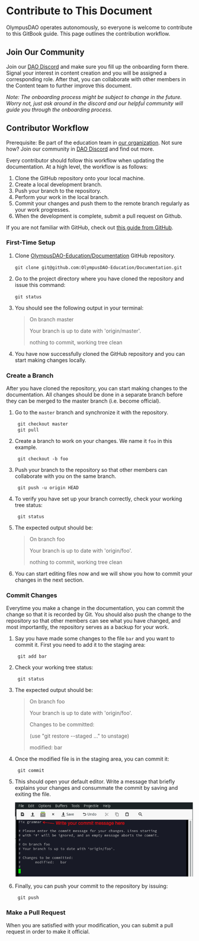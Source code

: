 # Contribute to This Document

OlympusDAO operates autonomously, so everyone is welcome to contribute to this GitBook guide. This page outlines the contribution workflow.

## Join Our Community

Join our [DAO Discord](https://discord.gg/42xFV68uEf) and make sure you fill up the onboarding form there. Signal your interest in content creation and you will be assigned a corresponding role. After that, you can collaborate with other members in the Content team to further improve this document.

*Note: The onboarding process might be subject to change in the future. Worry not, just ask around in the discord and our helpful community will guide you through the onboarding process.*

## Contributor Workflow

Prerequisite: Be part of the education team in [our organization](https://github.com/OlympusDAO-Education). Not sure how? Join our community in [DAO Discord](https://discord.gg/42xFV68uEf) and find out more.

Every contributor should follow this workflow when updating the documentation. At a high level, the workflow is as follows:

1. Clone the GitHub repository onto your local machine.
2. Create a local development branch.
3. Push your branch to the repository.
4. Perform your work in the local branch.
5. Commit your changes and push them to the remote branch regularly as your work progresses.
6. When the development is complete, submit a pull request on Github.

If you are not familiar with GitHub, check out [this guide from GitHub](https://guides.github.com/activities/hello-world/).

### First-Time Setup

1. Clone [OlympusDAO-Education/Documentation](https://github.com/OlympusDAO-Education/Documentation) GitHub repository.

    `git clone git@github.com:OlympusDAO-Education/Documentation.git`

2. Go to the project directory where you have cloned the repository and issue this command:

    `git status`

3. You should see the following output in your terminal:

    > On branch master
    >
    > Your branch is up to date with 'origin/master'.
    >
    > nothing to commit, working tree clean

4. You have now successfully cloned the GitHub repository and you can start making changes locally.

### Create a Branch

After you have cloned the repository, you can start making changes to the documentation. All changes should be done in a separate branch before they can be merged to the master branch (i.e. become official).

1. Go to the `master` branch and synchronize it with the repository.

        git checkout master
        git pull

2. Create a branch to work on your changes. We name it `foo` in this example.

        git checkout -b foo

3. Push your branch to the repository so that other members can collaborate with you on the same branch.

        git push -u origin HEAD

4. To verify you have set up your branch correctly, check your working tree status:

        git status

5. The expected output should be:

    > On branch foo
    >
    > Your branch is up to date with 'origin/foo'.
    >
    > nothing to commit, working tree clean

6. You can start editing files now and we will show you how to commit your changes in the next section.

### Commit Changes

Everytime you make a change in the documentation, you can commit the change so that it is recorded by Git. You should also push the change to the repository so that other members can see what you have changed, and most importantly, the repository serves as a backup for your work.

1. Say you have made some changes to the file `bar` and you want to commit it. First you need to add it to the staging area:

        git add bar

2. Check your working tree status:

        git status

3. The expected output should be:

    > On branch foo
    >
    > Your branch is up to date with 'origin/foo'.
    >
    > Changes to be committed:
    >
    > (use "git restore --staged <file>..." to unstage)
    >
    > modified: bar

4. Once the modified file is in the staging area, you can commit it:

        git commit

5. This should open your default editor. Write a message that briefly explains your changes and consummate the commit by saving and exiting the file.

    ![Your default editor will be opened when you make a commit](.gitbook/assets/contribute/commit_message.png)

6. Finally, you can push your commit to the repository by issuing:

        git push

### Make a Pull Request

When you are satisfied with your modification, you can submit a pull request in order to make it official.
